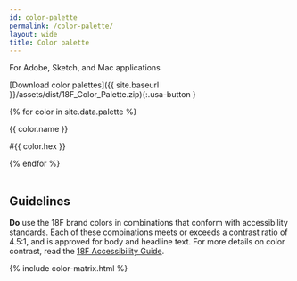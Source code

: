 ```yaml
---
id: color-palette
permalink: /color-palette/
layout: wide
title: Color palette
---
```


For Adobe, Sketch, and Mac applications

[Download color palettes]({{ site.baseurl }}/assets/dist/18F_Color_Palette.zip){:.usa-button }

<div class="usa-grid-full usa-color-row usa-primary-color-section">
  {% for color in site.data.palette %}
  <div class="grid-gap-lg usa-color-square usa-color-{{ color.name }} {% cycle '', 'usa-mobile-end-row' %}">
    <div class="usa-color-inner-content">
      <p class="usa-color-name">{{ color.name }}</p>
      <p class="usa-color-hex">#{{ color.hex }}</p>
    </div>
  </div>
  {% endfor %}
</div>

<br>


## Guidelines
**Do** use the 18F brand colors in combinations that conform with accessibility standards. Each of these combinations meets or exceeds a contrast ratio of 4.5:1, and is approved for body and headline text. For more details on color contrast, read the [18F Accessibility Guide](https://pages.18f.gov/accessibility/).

{% include color-matrix.html %}
